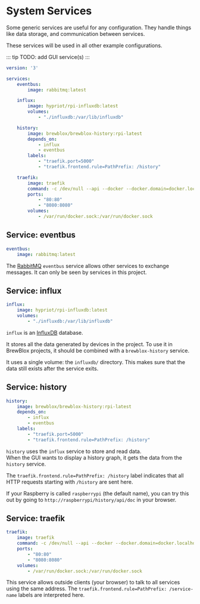 # System Services

Some generic services are useful for any configuration.
They handle things like data storage, and communication between services.

These services will be used in all other example configurations.

::: tip
TODO: add GUI service(s)
:::

```yaml
version: '3'

services:
    eventbus:
        image: rabbitmq:latest

    influx:
        image: hypriot/rpi-influxdb:latest
        volumes:
            - "./influxdb:/var/lib/influxdb"

    history:
        image: brewblox/brewblox-history:rpi-latest
        depends_on:
            - influx
            - eventbus
        labels:
            - "traefik.port=5000"
            - "traefik.frontend.rule=PathPrefix: /history"

    traefik:
        image: traefik
        command: -c /dev/null --api --docker --docker.domain=docker.localhost
        ports:
            - "80:80"
            - "8080:8080"
        volumes:
            - /var/run/docker.sock:/var/run/docker.sock
```

## Service: eventbus

```yaml
eventbus:
    image: rabbitmq:latest
```

The [RabbitMQ](https://www.rabbitmq.com/) `eventbus` service allows other services to exchange messages. 
It can only be seen by services in this project.

## Service: influx

```yaml
influx:
    image: hypriot/rpi-influxdb:latest
    volumes:
        - "./influxdb:/var/lib/influxdb"
```

`influx` is an [InfluxDB](https://www.influxdata.com/) database.

It stores all the data generated by devices in the project.
To use it in BrewBlox projects, it should be combined with a `brewblox-history` service.

It uses a single volume: the `influxdb/` directory. This makes sure that the data still exists after the service exits.

## Service: history

```yaml
history:
    image: brewblox/brewblox-history:rpi-latest
    depends_on:
        - influx
        - eventbus
    labels:
        - "traefik.port=5000"
        - "traefik.frontend.rule=PathPrefix: /history"
```

`history` uses the `influx` service to store and read data. </br>
When the GUI wants to display a history graph, it gets the data from the `history` service.

The `traefik.frontend.rule=PathPrefix: /history` label indicates that all HTTP requests starting with `/history` are sent here.

If your Raspberry is called `raspberrypi` (the default name), you can try this out by going to `http://raspberrypi/history/api/doc` in your browser.

## Service: traefik

```yaml
traefik:
    image: traefik
    command: -c /dev/null --api --docker --docker.domain=docker.localhost
    ports:
        - "80:80"
        - "8080:8080"
    volumes:
        - /var/run/docker.sock:/var/run/docker.sock
```

This service allows outside clients (your browser) to talk to all services using the same address.
The `traefik.frontend.rule=PathPrefix: /service-name` labels are interpreted here.
